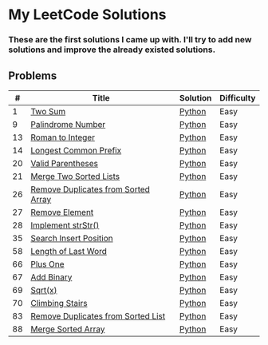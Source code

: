 # My LeetCode Solutions

### These are the first solutions I came up with. I'll try to add new solutions and improve the already existed solutions.

## Problems

| #   | Title                                                                                                     | Solution                                                     | Difficulty |
| --- | --------------------------------------------------------------------------------------------------------- | ------------------------------------------------------------ | ---------- |
| 1   | [Two Sum](https://leetcode.com/problems/two-sum/)                                                         | [Python](./solutions/two_sums.py)                            | Easy       |
| 9   | [Palindrome Number](https://leetcode.com/problems/palindrome-number/)                                     | [Python](./solutions/palindrome_number.py)                   | Easy       |
| 13  | [Roman to Integer](https://leetcode.com/problems/roman-to-integer/)                                       | [Python](./solutions/roman_to_integer.py)                    | Easy       |
| 14  | [Longest Common Prefix](https://leetcode.com/problems/longest-common-prefix/)                             | [Python](./solutions/longest_common_prefix.py)               | Easy       |
| 20  | [Valid Parentheses](https://leetcode.com/problems/valid-parentheses/)                                     | [Python](./solutions/valid_parentheses.py)                   | Easy       |
| 21  | [Merge Two Sorted Lists](https://leetcode.com/problems/merge-two-sorted-lists/)                           | [Python](./solutions/merge_two_sorted_lists.py)              | Easy       |
| 26  | [Remove Duplicates from Sorted Array](https://leetcode.com/problems/remove-duplicates-from-sorted-array/) | [Python](./solutions/remove_duplicates_from_sorted_array.py) | Easy       |
| 27  | [Remove Element](https://leetcode.com/problems/remove-element/)                                           | [Python](./solutions/remove_element.py)                      | Easy       |
| 28  | [Implement strStr()](https://leetcode.com/problems/implement-strstr/)                                     | [Python](./solutions/strStr.py)                              | Easy       |
| 35  | [Search Insert Position](https://leetcode.com/problems/search-insert-position/)                           | [Python](./solutions/search_insert_position.py)              | Easy       |
| 58  | [Length of Last Word](https://leetcode.com/problems/length-of-last-word/)                                 | [Python](./solutions/length_of_last_word.py)                 | Easy       |
| 66  | [Plus One](https://leetcode.com/problems/plus-one/)                                                       | [Python](./solutions/plus_one.py)                            | Easy       |
| 67  | [Add Binary](https://leetcode.com/problems/add-binary/)                                                   | [Python](./solutions/add_binary.py)                          | Easy       |
| 69  | [Sqrt(x)](https://leetcode.com/problems/sqrtx/)                                                           | [Python](./solutions/sqrtx.py)                               | Easy       |
| 70  | [Climbing Stairs](https://leetcode.com/problems/climbing-stairs/)                                         | [Python](./solutions/climbing_stairs.py)                     | Easy       |
| 83  | [Remove Duplicates from Sorted List](https://leetcode.com/problems/remove-duplicates-from-sorted-list/)   | [Python](./solutions/remove_duplicates_from_sorted_list.py)  | Easy       |
| 88  | [Merge Sorted Array](https://leetcode.com/problems/merge-sorted-array/)                                   | [Python](./solutions/merge_sorted_array.py)                  | Easy       |
